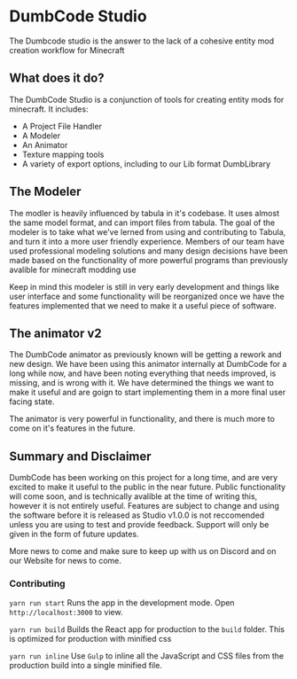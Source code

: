 # DumbCode Studio

The Dumbcode studio is the answer to the lack of a cohesive entity mod creation workflow for Minecraft

## What does it do?

The DumbCode Studio is a conjunction of tools for creating entity mods for minecraft. It includes:
- A Project File Handler
- A Modeler
- An Animator
- Texture mapping tools
- A variety of export options, including to our Lib format DumbLibrary

## The Modeler

The modler is heavily influenced by tabula in it's codebase. It uses almost the same model format, and can import files from tabula. 
The goal of the modeler is to take what we've lerned from using and contributing to Tabula, and turn it into a more user friendly experience.
Members of our team have used professional modeling solutions and many design decisions have been made based on the functionality of more powerful programs than previously avalible for minecraft modding use

Keep in mind this modeler is still in very early development and things like user interface and some functionality will be reorganized once we have the features implemented that we need to make it a useful piece of software.

## The animator v2

The DumbCode animator as previously known will be getting a rework and new design. We have been using this animator internally at DumbCode for a long while now, and have been noting everything that needs improved, is missing, and is wrong with it. We have determined the things we want to make it useful and are goign to start implementing them in a more final user facing state.

The animator is very powerful in functionality, and there is much more to come on it's features in the future.

## Summary and Disclaimer

DumbCode has been working on this project for a long time, and are very excited to make it useful to the public in the near future. Public functionality will come soon, and is technically avalible at the time of writing this, however it is not entirely useful.
Features are subject to change and using the software before it is released as Studio v1.0.0 is not reccomended unless you are using to test and provide feedback. Support will only be given in the form of future updates.

More news to come and make sure to keep up with us on Discord and on our Website for news to come.

### Contributing

`yarn run start` Runs the app in the development mode.
Open `http://localhost:3000` to view.

`yarn run build` Builds the React app for production to the `build` folder. 
This is optimized for production with minified css

`yarn run inline` Use `Gulp` to inline all the JavaScript and CSS files from the production build into a single minified file.